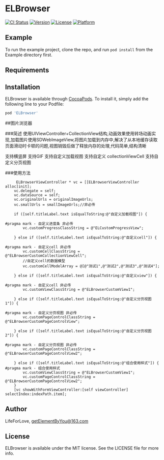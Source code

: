 # ELBrowser

[![CI Status](https://img.shields.io/travis/LifeForLove/ELBrowser.svg?style=flat)](https://travis-ci.org/LifeForLove/ELBrowser)
[![Version](https://img.shields.io/cocoapods/v/ELBrowser.svg?style=flat)](https://cocoapods.org/pods/ELBrowser)
[![License](https://img.shields.io/cocoapods/l/ELBrowser.svg?style=flat)](https://cocoapods.org/pods/ELBrowser)
[![Platform](https://img.shields.io/cocoapods/p/ELBrowser.svg?style=flat)](https://cocoapods.org/pods/ELBrowser)

## Example

To run the example project, clone the repo, and run `pod install` from the Example directory first.

## Requirements

## Installation

ELBrowser is available through [CocoaPods](https://cocoapods.org). To install
it, simply add the following line to your Podfile:

```ruby
pod 'ELBrowser'
```
##图片浏览器

###简述
使用UIViewController+CollectionView结构,动画效果使用转场动画实现,加载图片使用SDWebImageView,将图片加载到内存中,解决了从本地缓存读取页面滑动时卡顿的问题,视图销毁后做了释放内存的处理,代码简单,结构清晰

支持横竖屏
支持GIF
支持自定义加载视图
支持自定义 collectionViewCell
支持自定义分页视图

###使用方法
```
     ELBrowserViewController * vc = [[ELBrowserViewController alloc]init];
    vc.delegate = self;
    vc.dataSource = self;
    vc.originalUrls = originalImageUrls;
    vc.smallUrls = smallImageUrls;//非必传
    
    if ([self.titleLabel.text isEqualToString:@"自定义加载视图"]) {
        
#pragma mark - 自定义进度条 非必传
        vc.customProgressClassString = @"ELCustomProgressView";
        
    } else if ([self.titleLabel.text isEqualToString:@"自定义cell"]) {
        
#pragma mark - 自定义cell 非必传
        vc.customCellClassString = @"ELBrowserCustomCollectionViewCell";
        //自定义cell的数据模型
        vc.customCellModelArray = @[@"测试1",@"测试2",@"测试3",@"测试4"];
        
    } else if ([self.titleLabel.text isEqualToString:@"自定义view"]) {
        
#pragma mark - 自定义cell 非必传
        vc.customViewClassString = @"ELBrowserCustomView1";
        
    } else if ([self.titleLabel.text isEqualToString:@"自定义分页视图1"]) {
        
#pragma mark - 自定义分页视图 非必传
        vc.customPageControlClassString = @"ELBrowserCustomPageControlView";
        
    } else if ([self.titleLabel.text isEqualToString:@"自定义分页视图2"]) {
        
#pragma mark - 自定义分页视图 非必传
        vc.customPageControlClassString = @"ELBrowserCustomPageControlView2";
        
    } else if ([self.titleLabel.text isEqualToString:@"组合使用样式"]) {
#pragma mark - 组合使用样式
        vc.customViewClassString = @"ELBrowserCustomView1";
        vc.customPageControlClassString = @"ELBrowserCustomPageControlView2";
    }
    [vc showWithFormViewController:[self viewController] selectIndex:indexPath.item];
```

## Author

LifeForLove, getElementByYou@163.com

## License

ELBrowser is available under the MIT license. See the LICENSE file for more info.


